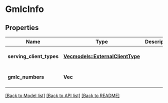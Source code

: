 # GmlcInfo

## Properties
Name | Type | Description | Notes
------------ | ------------- | ------------- | -------------
**serving_client_types** | [**Vec<models::ExternalClientType>**](ExternalClientType.md) |  | [optional] [default to None]
**gmlc_numbers** | **Vec<String>** |  | [optional] [default to None]

[[Back to Model list]](../README.md#documentation-for-models) [[Back to API list]](../README.md#documentation-for-api-endpoints) [[Back to README]](../README.md)


